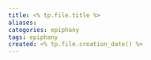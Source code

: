 ```yaml
---
title: <% tp.file.title %>
aliases: 
categories: epiphany
tags: epiphany
created: <% tp.file.creation_date() %>
---
```

